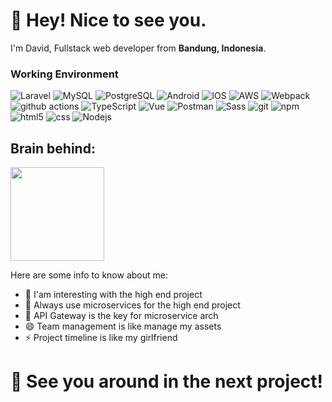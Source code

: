<h1>👋 Hey! Nice to see you.</h1>


<p>I'm David, Fullstack web developer from <b>Bandung, Indonesia</b>.</p>
<h3>Working Environment</h3>
<p>
  <img alt="Laravel" src="https://img.shields.io/badge/-Laravel-FF2D20?style=flat-square&logo=laravel&logoColor=white" />
  <img alt="MySQL" src="https://img.shields.io/badge/-MySQL-4479A1?style=flat-square&logo=mysql&logoColor=white" />
  <img alt="PostgreSQL" src="https://img.shields.io/badge/-PostgreSQL-31628B?style=flat-square&logo=PostgreSQL&logoColor=white" />
  <img alt="Android" src="https://img.shields.io/badge/-Android-3BD580?style=flat-square&logo=Android&logoColor=white" />
  <img alt="IOS" src="https://img.shields.io/badge/-IOS-EBEBEB?style=flat-square&logo=apple&logoColor=black" />
  <img alt="AWS" src="https://img.shields.io/badge/-AWS-FF9901?style=flat-square&logo=amazon&logoColor=white" /> 
  <img alt="Webpack" src="https://img.shields.io/badge/-Webpack-8DD6F9?style=flat-square&logo=webpack&logoColor=white" />
  <img alt="github actions" src="https://img.shields.io/badge/-Github_Actions-2088FF?style=flat-square&logo=github-actions&logoColor=white" />
  <img alt="TypeScript" src="https://img.shields.io/badge/-TypeScript-007ACC?style=flat-square&logo=typescript&logoColor=white" />
  <img alt="Vue" src="https://img.shields.io/badge/-Vue-43853d?style=flat-square&logo=vue.js&logoColor=white" />
  <img alt="Postman" src="https://img.shields.io/badge/-Postman-FF6C37?style=flat-square&logo=postman&logoColor=white" />
  <img alt="Sass" src="https://img.shields.io/badge/-Sass-CC6699?style=flat-square&logo=sass&logoColor=white" />
  <img alt="git" src="https://img.shields.io/badge/-Git-F05032?style=flat-square&logo=git&logoColor=white" />
  <img alt="npm" src="https://img.shields.io/badge/-NPM-CB3837?style=flat-square&logo=npm&logoColor=white" />
  <img alt="html5" src="https://img.shields.io/badge/-HTML5-E34F26?style=flat-square&logo=html5&logoColor=white" />
  <img alt="css" src="https://img.shields.io/badge/-CSS-E34F26?style=flat-square&logo=css3&logoColor=white" />
  <img alt="Nodejs" src="https://img.shields.io/badge/-Nodejs-43853d?style=flat-square&logo=Node.js&logoColor=white" />
</p>

<h2>Brain behind:</h2>
<p>
  <img src="https://www.semai.co.id/wp-content/uploads/2021/07/Artboard-1.png" width="150" />
</p>

Here are some info to know about me:

- 🔭 I'am interesting with the high end project
- 🌱 Always use microservices for the high end project
- 👯 API Gateway is the key for microservice arch
- 😄 Team management is like manage my assets
- ⚡ Project timeline is like my girlfriend 

<h1>👋 See you around in the next project!</h1>
